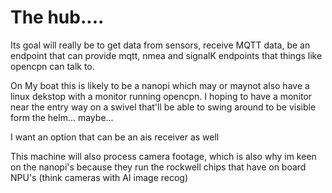 # The hub....

Its goal will really be to get data from sensors, receive MQTT data, be an endpoint that can provide mqtt, nmea and signalK endpoints that things like opencpn can talk to.

On My boat this is likely to be a nanopi which may or maynot also have a linux dekstop with a monitor running opencpn. I hoping to have a monitor near the entry way on a swivel that'll be able to swing around to be visible form the helm... maybe...

I want an option that can be an ais receiver as well

This machine will also process camera footage, which is also why im keen on the nanopi's because they run the rockwell chips that have on board NPU's (think cameras with AI image recog)

